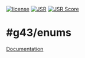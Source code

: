 [![license](https://img.shields.io/github/license/mashape/apistatus.svg)](https://github.com/G43riko/GTools/blob/master/LICENSE)
[![JSR](https://jsr.io/badges/@g43/enums)](https://jsr.io/@g43/enums)
[![JSR Score](https://jsr.io/badges/@g43/enums/score)](https://jsr.io/@g43/enums)

# #g43/enums

[Documentation](https://g43riko.github.io/GTools/)
